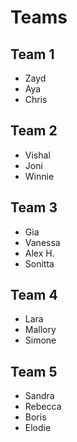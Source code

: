 # Teams

## Team 1
- Zayd
- Aya
- Chris

## Team 2
- Vishal
- Joni
- Winnie

## Team 3
- Gia
- Vanessa
- Alex H.
- Sonitta

## Team 4
- Lara
- Mallory
- Simone

## Team 5
- Sandra
- Rebecca
- Boris
- Elodie
